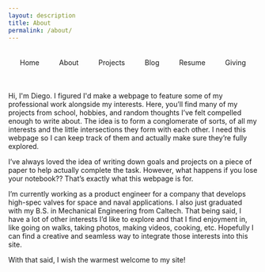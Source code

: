 ```yaml
---
layout: description
title: About
permalink: /about/
---
```


<!-- Navigation Header -->
<div class="nav-link" style="width: 100%; padding: 20px 0; display: flex; justify-content: center; border-bottom: 2px solid var(--primary-text-color); margin-bottom: 30px;">
  <ul style="display: flex; gap: 20px; padding: 0; list-style: none; margin: 0;">
    <li style="display: inline;">
      <a href="/" style="text-decoration: none; color: var(--primary-text-color); padding: 5px 10px; border-radius: 4px; transition: background-color 0.2s;">Home</a>
    </li>
    <li style="display: inline;">
      <a href="/about/" style="text-decoration: none; color: var(--primary-text-color); padding: 5px 10px; border-radius: 4px; transition: background-color 0.2s;">About</a>
    </li>
    <li style="display: inline;">
      <a href="/projects/" style="text-decoration: none; color: var(--primary-text-color); padding: 5px 10px; border-radius: 4px; transition: background-color 0.2s;">Projects</a>
    </li>
    <li style="display: inline;">
      <a href="/blog/" style="text-decoration: none; color: var(--primary-text-color); padding: 5px 10px; border-radius: 4px; transition: background-color 0.2s;">Blog</a>
    </li>
    <li style="display: inline;">
      <a href="/DG_Resume.pdf" style="text-decoration: none; color: var(--primary-text-color); padding: 5px 10px; border-radius: 4px; transition: background-color 0.2s;">Resume</a>
    </li>
    <li style="display: inline;">
      <a href="/giving/" style="text-decoration: none; color: var(--primary-text-color); padding: 5px 10px; border-radius: 4px; transition: background-color 0.2s;">Giving</a>
    </li>
  </ul>
</div>

Hi, I'm Diego. I figured I'd make a webpage to feature some of my professional work alongside my interests. Here, you’ll find many of my projects from school, hobbies, and random thoughts I’ve felt compelled enough to write about. The idea is to form a conglomerate of sorts, of all my interests and the little intersections they form with each other. I need this webpage so I can keep track of them and actually make sure they’re fully explored.

I’ve always loved the idea of writing down goals and projects on a piece of paper to help actually complete the task. However, what happens if you lose your notebook?? That’s exactly what this webpage is for.

I’m currently working as a product engineer for a company that develops high-spec valves for space and naval applications. I also just graduated with my B.S. in Mechanical Engineering from Caltech. That being said, I have a lot of other interests I’d like to explore and that I find enjoyment in, like going on walks, taking photos, making videos, cooking, etc. Hopefully I can find a creative and seamless way to integrate those interests into this site.

With that said, I wish the warmest welcome to my site!


